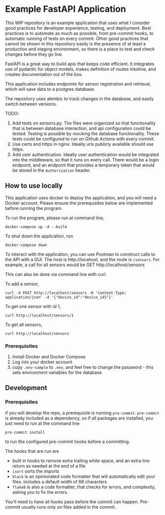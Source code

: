 # Example FastAPI Application

This WIP repository is an example application that uses what I consider good
practices for developer experience, testing, and deployment. Best practices
is to automate as much as possible, from pre-commit hooks, to automatic
running of tests on every commit. Other good practices that cannot be shown
in this repository easily is the presence of at least a production and
staging environment, so there is a place to test and check changes before
they go live.

FastAPI is a great way to build apis that keeps code efficient. It
integrates use of pydantic for object models, makes definition of routes
intuitive, and creates documentation out of the box.

This application includes endpoints for sensor
registration and retrieval, which will save data to a postgres database.

The repository uses alembic to track changes in the database, and easily
switch between versions.

TODO:
1. Add tests on sensors.py. The files were organized so that functionality
   that is between database interaction, and api configuration could be
   tested. Testing is possible by mocking the database functionality. These
   tests could be configured to run on Github Actions with every commit.
2. Use certs and https in nginx. Ideally urls publicly available should use
   https.
3. Add user authentication. Ideally user authentication would be integrated
   into the middleware, so that it runs on every call. There would be a
   login endpoint, and an endpoint that provides a temporary token that
   would be stored in the `Authorization` header.

## How to use locally

This application uses docker to deploy the application, and you will need a
Docker account. Please ensure the prerequisites below are implemented before
running the program.

To run the program, please run at command line,
```commandline
docker-compose up -d --build
```

To shut down the application, run
```commandline
docker-compose down
```

To interact with the application, you can use Postman to construct calls to
the API with a GUI. The host is http://locahost, and the route is `/sensors`.
For example, a call for all sensors would be GET http://localhost/sensors

This can also be done via command line with curl.

To add a sensor,
```commandline
curl -X POST http://localhost/sensors -H 'Content-Type: application/json' -d '{"device_id":"device_id1"}'
```

To get one sensor with id 1,
```commandline
curl http://localhost/sensors/1
```

To get all sensors,
```commandline
curl http://localhost/sensors
```

### Prerequisites

1. Install Docker and Docker Compose
2. Log into your docker account
3. copy `.env-sample` to `.env`, and feel free to change the password - this
   sets environment variables for the database

## Development

### Prerequisites
if you will develop the repo, a prerequisite is running `pre-commit`.
`pre-commit` is already included as a dependency, so if all packages are
installed, you just need to run at the command line

```commandline
pre-commit install
```

to run the configured pre-commit hooks before a committing.

The hooks that are run are
- built in hooks to remove extra trailing white space, and an extra line
  return as needed at the end of a file
- `isort` sorts the imports
- `black` is an opinionated code formatter that will automatically edit your
  files. includes a default width of 88 characters
- `flake8` is also a code formatter, that checks for errors, and complexity,
  asking you to fix the errors.

You'll need to have all hooks pass before the commit can happen. Pre-commit
usually runs only on files added in the commit.

